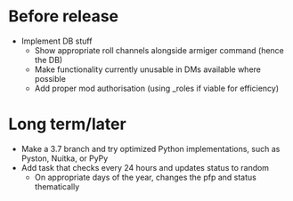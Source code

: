 # Before release
- Implement DB stuff
	- Show appropriate roll channels alongside armiger command (hence the DB)
	- Make functionality currently unusable in DMs available where possible
	- Add proper mod authorisation (using _roles if viable for efficiency)

# Long term/later
- Make a 3.7 branch and try optimized Python implementations, such as Pyston, Nuitka, or PyPy
- Add task that checks every 24 hours and updates status to random
	- On appropriate days of the year, changes the pfp and status thematically